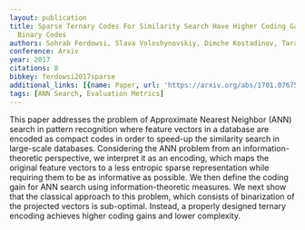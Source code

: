 ```yaml
---
layout: publication
title: Sparse Ternary Codes For Similarity Search Have Higher Coding Gain Than Dense
  Binary Codes
authors: Sohrab Ferdowsi, Slava Voloshynovskiy, Dimche Kostadinov, Taras Holotyak
conference: Arxiv
year: 2017
citations: 8
bibkey: ferdowsi2017sparse
additional_links: [{name: Paper, url: 'https://arxiv.org/abs/1701.07675'}]
tags: [ANN Search, Evaluation Metrics]
---
```

This paper addresses the problem of Approximate Nearest Neighbor (ANN) search
in pattern recognition where feature vectors in a database are encoded as
compact codes in order to speed-up the similarity search in large-scale
databases. Considering the ANN problem from an information-theoretic
perspective, we interpret it as an encoding, which maps the original feature
vectors to a less entropic sparse representation while requiring them to be as
informative as possible. We then define the coding gain for ANN search using
information-theoretic measures. We next show that the classical approach to
this problem, which consists of binarization of the projected vectors is
sub-optimal. Instead, a properly designed ternary encoding achieves higher
coding gains and lower complexity.
